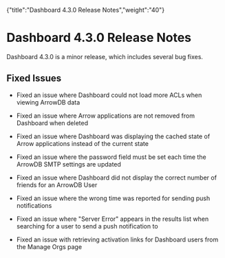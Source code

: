 {"title":"Dashboard 4.3.0 Release Notes","weight":"40"} 

# Dashboard 4.3.0 Release Notes

Dashboard 4.3.0 is a minor release, which includes several bug fixes.

## Fixed Issues

*   Fixed an issue where Dashboard could not load more ACLs when viewing ArrowDB data
    
*   Fixed an issue where Arrow applications are not removed from Dashboard when deleted
    
*   Fixed an issue where Dashboard was displaying the cached state of Arrow applications instead of the current state
    
*   Fixed an issue where the password field must be set each time the ArrowDB SMTP settings are updated
    
*   Fixed an issue where Dashboard did not display the correct number of friends for an ArrowDB User
    
*   Fixed an issue where the wrong time was reported for sending push notifications
    
*   Fixed an issue where "Server Error" appears in the results list when searching for a user to send a push notification to
    
*   Fixed an issue with retrieving activation links for Dashboard users from the Manage Orgs page